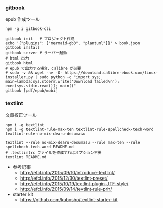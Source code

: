 ### gitbook
epub 作成ツール

```
npm -g i gitbook-cli

gitbook init   # プロジェクト作成
echo '{"plugins": ["mermaid-gb3", "plantuml"]}' > book.json
gitbook install
gitbook server # サーバー起動
# html 出力
gitbook html
# epub で出力する場合、calibre が必要
# sudo -v && wget -nv -O- https://download.calibre-ebook.com/linux-installer.py | sudo python -c "import sys; main=lambda:sys.stderr.write('Download failed\n'); exec(sys.stdin.read()); main()"
gitbook [pdf/epub/mobi]
```

### textlint
文章校正ツール

```
npm i -g textlint
npm i -g textlint-rule-max-ten textlint-rule-spellcheck-tech-word textlint-rule-no-mix-dearu-desumasu

textlint --rule no-mix-dearu-desumasu --rule max-ten --rule spellcheck-tech-word README.md
# .textlintrc ファイルを作成すればオプション不要
textlint README.md
```

- 参考記事
	- http://efcl.info/2015/09/10/introduce-textlint/
	- http://efcl.info/2015/12/30/textlint-preset/
	- http://efcl.info/2015/10/19/textlint-plugin-JTF-style/
	- http://efcl.info/2015/09/14/textlint-rule-prh/
- starter kit
	- https://github.com/kubosho/textlint-starter-kit


